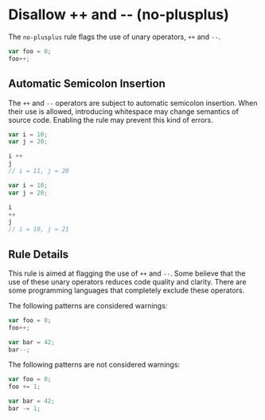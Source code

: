 # Disallow ++ and -- (no-plusplus)

The `no-plusplus` rule flags the use of unary operators, `++` and `--`.

```js
var foo = 0;
foo++;
```

## Automatic Semicolon Insertion

The `++` and `--` operators are subject to automatic semicolon insertion. When their use is allowed, introducing whitespace may change semantics of source code. Enabling the rule may prevent this kind of errors.

```js
var i = 10;
var j = 20;

i ++
j
// i = 11, j = 20
```

```js
var i = 10;
var j = 20;

i
++
j
// i = 10, j = 21
```

## Rule Details

This rule is aimed at flagging the use of `++` and `--`. Some believe that the use of these unary operators reduces code quality and clarity. There are some programming languages that completely exclude these operators.

The following patterns are considered warnings:

```js
var foo = 0;
foo++;

var bar = 42;
bar--;
```

The following patterns are not considered warnings:

```js
var foo = 0;
foo += 1;

var bar = 42;
bar -= 1;
```
